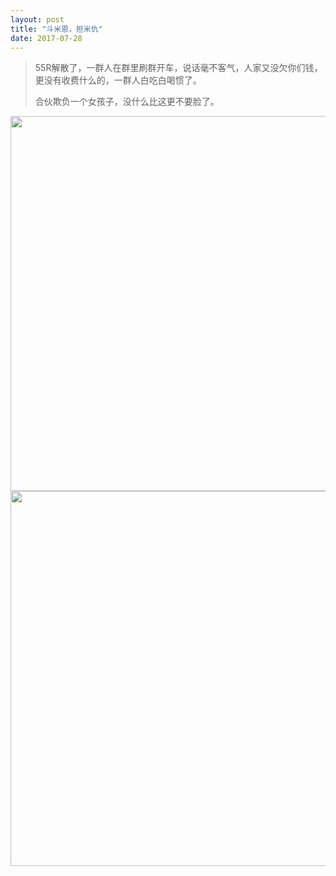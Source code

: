 ```yaml
---
layout: post
title: "斗米恩，担米仇"
date: 2017-07-28
---
```


> 55R解散了，一群人在群里刷群开车，说话毫不客气，人家又没欠你们钱，更没有收费什么的，一群人白吃白喝惯了。
>
> 合伙欺负一个女孩子，没什么比这更不要脸了。

<img src="http://p9qv3iwy5.bkt.clouddn.com/markdown/1501254645117.png" width="600" />

<img src="http://p9qv3iwy5.bkt.clouddn.com/markdown/1501254763376.png" width="600" />
